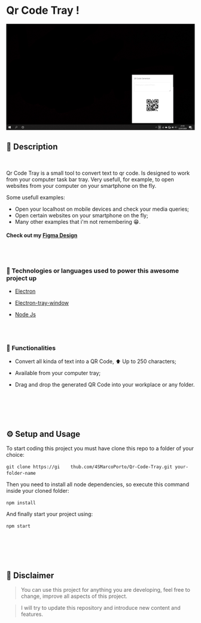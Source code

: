 # Qr Code Tray !

![Main ScreenShot](/README.assets/screenshot.png)



## 📖 Description

<br>

Qr Code Tray is a small tool to convert text to qr code. Is designed to work from your computer task bar tray. Very usefull, for example, to open websites from your computer on your smartphone on the fly.

Some usefull examples:

* Open your localhost on mobile devices and check your media queries;
* Open certain websites on your smartphone on the fly;
* Many other examples that i'm not remembering 😁.

#### Check out my [Figma Design](https://www.figma.com/file/xULeHVzJzLYLek3QFFqeH2/QrCodeTool-Tray---Github-Linked?node-id=0%3A1)

<br>
<br>

### 🚀 Technologies or languages used to power this awesome project up

* [Electron](https://github.com/electron/electron)

* [Electron-tray-window](https://github.com/sfatihk/electron-tray-window)

* [Node Js](https://github.com/nodejs)

<br>
<br>

### 🧪 Functionalities

* Convert all kinda of text into a QR Code, ⬆ Up to 250 characters;

* Available from your computer tray;

* Drag and drop the generated QR Code into your workplace or any folder.


<br>
<br>
<br>
<br>

## ⚙ Setup and Usage

To start coding this project you must have clone this repo to a folder of your choice:

``` git clone https://gi    thub.com/4SMarcoPorto/Qr-Code-Tray.git your-folder-name ```

Then you need to install all node dependencies, so execute this command inside your cloned folder:

``` npm install ```

And finally start your project using:

``` npm start ```

<br>
<br>
<br>
<br>

## 🚨 Disclaimer

>You can use this project for anything you are developing, feel free to change, improve all aspects of this project.

>I will try to update this repository and introduce new content and features.